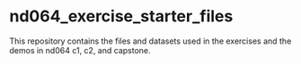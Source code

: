 # nd064_exercise_starter_files
This repository contains the files and datasets used in the exercises and the demos in nd064 c1, c2, and capstone. 
